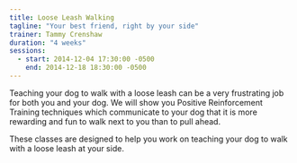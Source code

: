 ```yaml
---
title: Loose Leash Walking
tagline: "Your best friend, right by your side"
trainer: Tammy Crenshaw
duration: "4 weeks"
sessions:
  - start: 2014-12-04 17:30:00 -0500
    end: 2014-12-18 18:30:00 -0500
---
```

Teaching your dog to walk with a loose leash can be a very frustrating job for 
both you and your dog. We will show you Positive Reinforcement Training 
techniques which communicate to your dog that it is more rewarding and fun to 
walk next to you than to pull ahead.

These classes are designed to help you work on teaching your dog to walk with 
a loose leash at your side.
